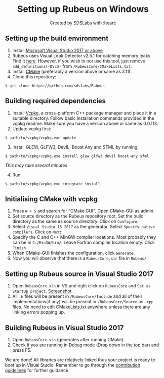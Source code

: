 <p>
<h1 align=center><strong>Setting up Rubeus on Windows</strong></h1>
<p/>

<p align=center>
Created by SDSLabs with :heart:
</p>

## Setting up the build environment
1. Install [Microsoft Visual Studio 2017 or above](https://www.visualstudio.com/)
2. Rubeus uses Visual Leak Detector v2.5.1 for catching memory leaks. Find it [here](https://github.com/KindDragon/vld/releases/tag/v2.5.1). However, if you wish to not use this tool, just remove `add_definitions(-DVLD)` from `/RubeusCore/CMakeLists.txt`.
3. Install [CMake](https://cmake.org/) (preferably a version above or same as 3.11).
4. Clone this repository:
```shell
$ git clone https://github.com/sdslabs/Rubeus
```

## Building required dependencies
1. Install [Vcpkg](https://github.com/Microsoft/vcpkg), a cross-platform C++ package manager and place it in a suitable directory. Follow basic installation commands provided in the vcpkg readme. Make sure you have a version above or same as 0.0.113.
2. Update vcpkg first:
```shell
$ path/to/vcpkg/vcpkg.exe update
```

3. Install GLEW, GLFW3, DevIL, Boost.Any and SFML by running:
```shell
$ path/to/vcpkg/vcpkg.exe install glew glfw3 devil boost-any sfml
```
*This may take several minutes*

4. Run:
```shell
$ path/to/vcpkg/vcpkg.exe integrate install
```

## Initialising CMake with vcpkg
1. Press `⊞ + S` and search for "CMake GUI". Open CMake-GUI as admin.
2. Set source directory as the Rubeus repository root. Set the build directory as the same as source directory. Click on `Configure`.
3. Select `Visual Studio 15 2017` as the generator. Select `Specify native compilers`. Click on `Next`.
4. Specify the C and C++ MinGW compiler locations. Most probably they can be in `C:/MinGW/bin/`. Leave Fortran compiler location empty. Click `Finish`.
5. When CMake-GUI finishes the configuration, click `Generate`.
5. Now you will observe that there is a `RubeusCore.sln` file in `Rubeus/`.

## Setting up Rubeus source in Visual Studio 2017
1. Open `RubeusCore.sln` in VS and right click on `RubeusCore` and `Set as StartUp project`. [Screenshot](https://imgur.com/a/xadxwsG)
2. All `.h` files will be present in `/RubeusCore/Include` and all of their implementations(if any) will be present in `/RubeusCore/Source` as `.cpp` files. No need to edit CMakeLists.txt anywhere unless there are any linking errors popping up.

## Building Rubeus in Visual Studio 2017
1. Open `RubeusCore.sln` (generates after running CMake).
2. Check if you are running in Debug mode (Drop down in the top bar) and press F5.

We are done! All libraries are relatively linked thus your project is ready to boot up in Visual Studio. Remember to go through the [contribution guidelines](CONTRIBUTING.md) for further guidance.
